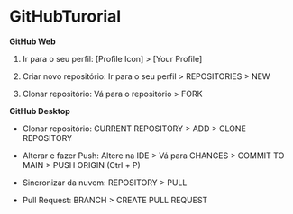 # GitHubTurorial
 
__GitHub Web__

1. Ir para o seu perfil: [Profile Icon] > [Your Profile]

2. Criar novo repositório: Ir para o seu perfil > REPOSITORIES > NEW

3. Clonar repositório: Vá para o repositório > FORK

__GitHub Desktop__

* Clonar repositório: CURRENT REPOSITORY > ADD > CLONE REPOSITORY

* Alterar e fazer Push: Altere na IDE > Vá para CHANGES > COMMIT TO MAIN > PUSH ORIGIN (Ctrl + P)

* Sincronizar da nuvem: REPOSITORY > PULL

* Pull Request: BRANCH > CREATE PULL REQUEST
